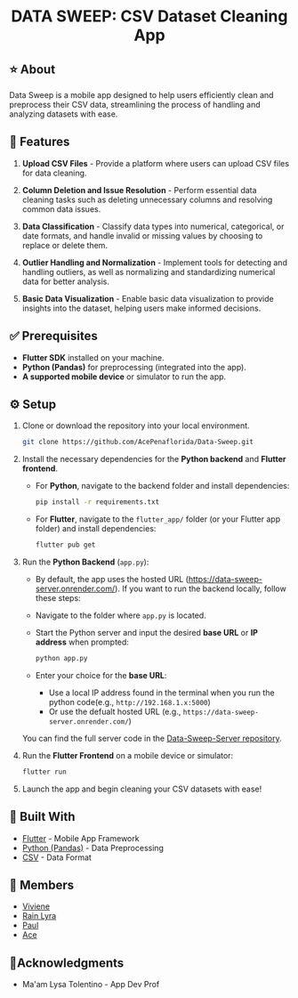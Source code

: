 <h1 align="center">DATA SWEEP: CSV Dataset Cleaning App</h1>

## ⭐ About
Data Sweep is a mobile app designed to help users efficiently clean and preprocess their CSV data, streamlining the process of handling and analyzing datasets with ease.

## 💫 Features
1. **Upload CSV Files** - Provide a platform where users can upload CSV files for data cleaning.

2. **Column Deletion and Issue Resolution** - Perform essential data cleaning tasks such as deleting unnecessary columns and resolving common data issues.

3. **Data Classification** - Classify data types into numerical, categorical, or date formats, and handle invalid or missing values by choosing to replace or delete them.

4. **Outlier Handling and Normalization** - Implement tools for detecting and handling outliers, as well as normalizing and standardizing numerical data for better analysis.

5. **Basic Data Visualization** - Enable basic data visualization to provide insights into the dataset, helping users make informed decisions.

## ✅ Prerequisites
- **Flutter SDK** installed on your machine.
- **Python (Pandas)** for preprocessing (integrated into the app).
- **A supported mobile device** or simulator to run the app.

## ⚙️ Setup
1. Clone or download the repository into your local environment.

    ```bash
    git clone https://github.com/AcePenaflorida/Data-Sweep.git
    ```

2. Install the necessary dependencies for the **Python backend** and **Flutter frontend**.

    - For **Python**, navigate to the backend folder and install dependencies:

        ```bash
        pip install -r requirements.txt
        ```

    - For **Flutter**, navigate to the `flutter_app/` folder (or your Flutter app folder) and install dependencies:

        ```bash
        flutter pub get
        ```

3. Run the **Python Backend** (`app.py`):
    - By default, the app uses the hosted URL (https://data-sweep-server.onrender.com/). If you want to run the backend locally, follow these steps:

    - Navigate to the folder where `app.py` is located.
    - Start the Python server and input the desired **base URL** or **IP address** when prompted:

        ```bash
        python app.py
        ```

    - Enter your choice for the **base URL**:
        - Use a local IP address found in the terminal when you run the python code(e.g., `http://192.168.1.x:5000`)
        - Or use the defualt hosted URL (e.g., `https://data-sweep-server.onrender.com/`)

    You can find the full server code in the [Data-Sweep-Server repository](https://github.com/VivieneGarcia/Data-Sweep-Server).

5. Run the **Flutter Frontend** on a mobile device or simulator:

    ```bash
    flutter run
    ```

6. Launch the app and begin cleaning your CSV datasets with ease!

## 🔧 Built With
* [Flutter](https://flutter.dev/) - Mobile App Framework
* [Python (Pandas)](https://pandas.pydata.org/) - Data Preprocessing
* [CSV](https://www.ietf.org/rfc/rfc4180.txt) - Data Format

## 👥 Members
* [Viviene](https://github.com/VivieneGarcia) 
* [Rain Lyra](https://github.com/rnlyra)
* [Paul](https://github.com/PaulVincent-Calvo) 
* [Ace](https://github.com/AcePenaflorida)


## 🌟Acknowledgments
* Ma'am Lysa Tolentino - App Dev Prof


